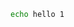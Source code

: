 <!-- test:suite=cross-file-tutorial;weight=1 -->

<!-- test:setup:exec -->
<!--
```bash
echo setup from a
```
-->

<!-- test:exec -->
```bash
echo hello 1
```